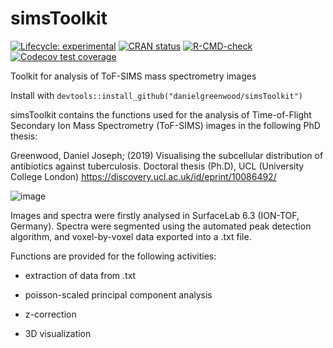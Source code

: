 
# simsToolkit

<!-- badges: start -->

[![Lifecycle:
experimental](https://img.shields.io/badge/lifecycle-experimental-orange.svg)](https://lifecycle.r-lib.org/articles/stages.html#experimental)
[![CRAN
status](https://www.r-pkg.org/badges/version/simsToolkit)](https://CRAN.R-project.org/package=simsToolkit)
[![R-CMD-check](https://github.com/beansprout88/simsToolkit/actions/workflows/R-CMD-check.yaml/badge.svg)](https://github.com/beansprout88/simsToolkit/actions/workflows/R-CMD-check.yaml)
[![Codecov test
coverage](https://codecov.io/gh/beansprout88/simsToolkit/branch/master/graph/badge.svg)](https://app.codecov.io/gh/beansprout88/simsToolkit?branch=master)
<!-- badges: end -->

Toolkit for analysis of ToF-SIMS mass spectrometry images

Install with `devtools::install_github("danielgreenwood/simsToolkit")`

simsToolkit contains the functions used for the analysis of
Time-of-Flight Secondary Ion Mass Spectrometry (ToF-SIMS) images in the
following PhD thesis:

Greenwood, Daniel Joseph; (2019) Visualising the subcellular
distribution of antibiotics against tuberculosis. Doctoral thesis
(Ph.D), UCL (University College London)
<https://discovery.ucl.ac.uk/id/eprint/10086492/>

![image](https://github.com/danielgreenwood/simsToolkit/assets/117200027/b0432208-ea55-481d-a55d-0f0740ff2a96)

Images and spectra were firstly analysed in SurfaceLab 6.3 (ION-TOF,
Germany). Spectra were segmented using the automated peak detection
algorithm, and voxel-by-voxel data exported into a .txt file.

Functions are provided for the following activities:

- extraction of data from .txt

- poisson-scaled principal component analysis

- z-correction

- 3D visualization
